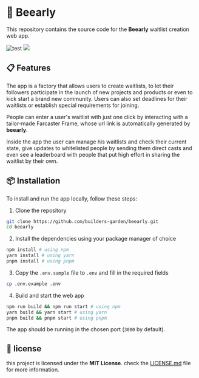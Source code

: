 # 🐝 Beearly

This repository contains the source code for the **Beearly** waitlist creation web app.

![test](./beearly-logo.svg)
<img src="./beearly-logo.svg">

## 📋 Features

The app is a factory that allows users to create waitlists, to let their followers participate in the launch of new projects and products or even to kick start a brand new community.
Users can also set deadlines for their waitlists or establish special requirements for joining.

People can enter a user's waitlist with just one click by interacting with a tailor-made Farcaster Frame, whose url link is automatically generated by **beearly**.

Inside the app the user can manage his waitlists and check their current state, give updates to whitelisted people by sending them direct casts and even see a leaderboard with people that put high effort in sharing the waitlist by their own.

## 📦 Installation

To install and run the app locally, follow these steps:

1. Clone the repository

```bash
git clone https://github.com/builders-garden/beearly.git
cd beearly
```

2. Install the dependencies using your package manager of choice

```bash
npm install # using npm
yarn install # using yarn
pnpm install # using pnpm
```

3. Copy the `.env.sample` file to `.env` and fill in the required fields

```bash
cp .env.example .env
```

4. Build and start the web app

```bash
npm run build && npm run start # using npm
yarn build && yarn start # using yarn
pnpm build && pnpm start # using pnpm
```

The app should be running in the chosen port (`3000` by default).

## 📝 license

this project is licensed under the **MIT License**. check the [LICENSE.md](/LICENSE.md) file for more information.
